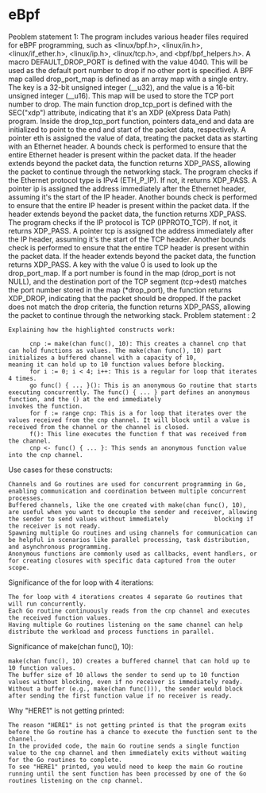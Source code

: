 # eBpf

Peoblem statement 1: 
    The program includes various header files required for eBPF programming, such as <linux/bpf.h>, <linux/in.h>, <linux/if_ether.h>, <linux/ip.h>, <linux/tcp.h>, and <bpf/bpf_helpers.h>.
    A macro DEFAULT_DROP_PORT is defined with the value 4040. This will be used as the default port number to drop if no other port is specified.
    A BPF map called drop_port_map is defined as an array map with a single entry. The key is a 32-bit unsigned integer (__u32), and the value is a 16-bit unsigned integer (__u16). This map will       be used to store the TCP port number to drop.
    The main function drop_tcp_port is defined with the SEC("xdp") attribute, indicating that it's an XDP (eXpress Data Path) program.
    Inside the drop_tcp_port function, pointers data_end and data are initialized to point to the end and start of the packet data, respectively.
    A pointer eth is assigned the value of data, treating the packet data as starting with an Ethernet header.
    A bounds check is performed to ensure that the entire Ethernet header is present within the packet data. If the header extends beyond the packet data, the function returns XDP_PASS, allowing       the packet to continue through the networking stack.
    The program checks if the Ethernet protocol type is IPv4 (ETH_P_IP). If not, it returns XDP_PASS.
    A pointer ip is assigned the address immediately after the Ethernet header, assuming it's the start of the IP header.
    Another bounds check is performed to ensure that the entire IP header is present within the packet data. If the header extends beyond the packet data, the function returns XDP_PASS.
    The program checks if the IP protocol is TCP (IPPROTO_TCP). If not, it returns XDP_PASS.
    A pointer tcp is assigned the address immediately after the IP header, assuming it's the start of the TCP header.
    Another bounds check is performed to ensure that the entire TCP header is present within the packet data. If the header extends beyond the packet data, the function returns XDP_PASS.
    A key with the value 0 is used to look up the drop_port_map.
    If a port number is found in the map (drop_port is not NULL), and the destination port of the TCP segment (tcp->dest) matches the port number stored in the map (*drop_port), the function           returns XDP_DROP, indicating that the packet should be dropped.
    If the packet does not match the drop criteria, the function returns XDP_PASS, allowing the packet to continue through the networking stack.
Problem statement : 2

    Explaining how the highlighted constructs work:

          cnp := make(chan func(), 10): This creates a channel cnp that can hold functions as values. The make(chan func(), 10) part initializes a buffered channel with a capacity of 10,                     meaning it can hold up to 10 function values before blocking.
          for i := 0; i < 4; i++: This is a regular for loop that iterates 4 times.
          go func() { ... }(): This is an anonymous Go routine that starts executing concurrently. The func() { ... } part defines an anonymous function, and the () at the end immediately                     invokes the function.
          for f := range cnp: This is a for loop that iterates over the values received from the cnp channel. It will block until a value is received from the channel or the channel is closed.
          f(): This line executes the function f that was received from the channel.
          cnp <- func() { ... }: This sends an anonymous function value into the cnp channel.

Use cases for these constructs:

    Channels and Go routines are used for concurrent programming in Go, enabling communication and coordination between multiple concurrent processes.
    Buffered channels, like the one created with make(chan func(), 10), are useful when you want to decouple the sender and receiver, allowing the sender to send values without immediately             blocking if the receiver is not ready.
    Spawning multiple Go routines and using channels for communication can be helpful in scenarios like parallel processing, task distribution, and asynchronous programming.
    Anonymous functions are commonly used as callbacks, event handlers, or for creating closures with specific data captured from the outer scope.

Significance of the for loop with 4 iterations:

    The for loop with 4 iterations creates 4 separate Go routines that will run concurrently.
    Each Go routine continuously reads from the cnp channel and executes the received function values.
    Having multiple Go routines listening on the same channel can help distribute the workload and process functions in parallel.

Significance of make(chan func(), 10):

    make(chan func(), 10) creates a buffered channel that can hold up to 10 function values.
    The buffer size of 10 allows the sender to send up to 10 function values without blocking, even if no receiver is immediately ready.
    Without a buffer (e.g., make(chan func())), the sender would block after sending the first function value if no receiver is ready.

Why "HERE1" is not getting printed:

    The reason "HERE1" is not getting printed is that the program exits before the Go routine has a chance to execute the function sent to the channel.
    In the provided code, the main Go routine sends a single function value to the cnp channel and then immediately exits without waiting for the Go routines to complete.
    To see "HERE1" printed, you would need to keep the main Go routine running until the sent function has been processed by one of the Go routines listening on the cnp channel.
